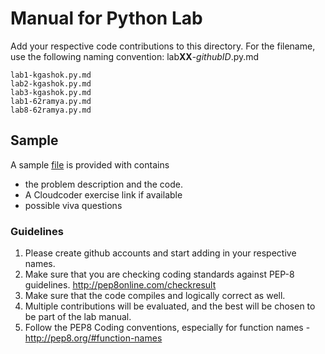 # Manual for Python Lab

Add your respective code contributions to this directory. 
For the filename, use the following naming convention: lab**XX**-_githubID_.py.md

    lab1-kgashok.py.md
    lab2-kgashok.py.md
    lab3-kgashok.py.md
    lab1-62ramya.py.md
    lab8-62ramya.py.md

## Sample 
A sample [file](lab6-kgashok.py.md) is provided with contains 
  - the problem description and the code. 
  - A Cloudcoder exercise link if available
  - possible viva questions 
 

### Guidelines

1. Please create github accounts and start adding in your respective names. 
2. Make sure that you are checking coding standards against PEP-8 guidelines. http://pep8online.com/checkresult
3. Make sure that the code compiles and logically correct as well. 
4. Multiple contributions will be evaluated, and the best will be chosen to be part of the lab manual. 
5. Follow the PEP8 Coding conventions, especially for function names - http://pep8.org/#function-names
